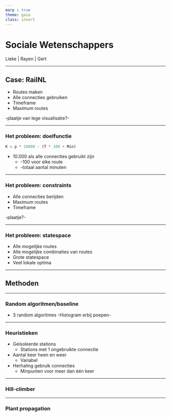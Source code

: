 ```yaml
---
marp : true
theme: gaia
class: invert
---
```


# Sociale Wetenschappers
Lieke | Rayen | Gert

---
## Case: RailNL
- Routes maken
- Alle connecties gebruiken
- Timeframe
- Maximum routes

-plaatje van lege visualisatie?-

---
### Het probleem: doelfunctie
```python
K = p * 10000 - (T * 100 + Min)
```

- 10.000 als alle connecties gebruikt zijn
    - -100 voor elke route
    - -totaal aantal minuten

---
### Het probleem: constraints
- Alle connecties berijden
- Maximum routes
- Timeframe

-plaatje?-

---
### Het probleem: statespace
- Alle mogelijke routes
- Alle mogelijke combinaties van routes
- Grote statespace
- Veel lokale optima

---
## Methoden

---

### Random algoritmen/baseline

- 3 random algoritmes
-Histogram erbij poepen-

---

### Heuristieken
- Geïsoleerde stations
    - Stations met 1 ongebruikte connectie
- Aantal keer heen en weer
    - Variabel
- Herhaling gebruik connecties
    - Minpunten voor meer dan één keer

---

### Hill-climber

---

### Plant propagation


